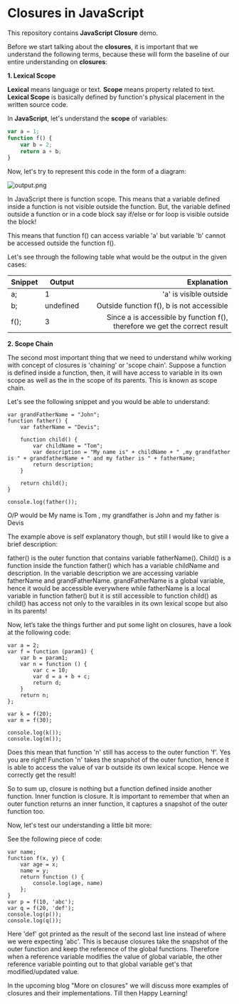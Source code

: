 Closures in JavaScript
======================

This repository contains **JavaScript Closure** demo.

Before we start talking about the **closures**, it is important that we understand the following terms, because these will form the baseline of our entire understanding on **closures**:


**1. Lexical Scope**

**Lexical** means language or text. **Scope** means property related to text. **Lexical Scope** is basically defined by function's physical placement in the written source code.

In **JavaScript**, let's understand the **scope** of variables:

```javascript
var a = 1;
function f() {
    var b = 2;
    return a + b;
}
```

Now, let's try to represent this code in the form of a diagram:

![output.png](https://raw.githubusercontent.com/namita1990/Closures/master/LexicalScope.png)

In JavaScript there is function scope. This means that a variable defined inside a function is not visible outside the function. But, the variable defined outside a function or in a code block say if/else or for loop is visible outside the block!

This means that function f() can access variable 'a' but variable 'b' cannot be accessed outside the function f().

Let's see through the following table what would be the output in the given cases:

Snippet | Output | Explanation
------- | ---------------- | ----------:
a;  | 1 | 'a' is visible outside
b;  | undefined  | Outside function f(), b is not accessible
f();   | 3 | Since a is accessible by function f(), therefore we get the correct result

**2. Scope Chain**

The second most important thing that we need to understand whilw working with concept of closures is 'chaining' or 'scope chain'. Suppose a function is defined inside a function, then, it will have access to variable in its own scope as well as the in the scope of its parents. This is known as scope chain.

Let's see the following snippet and you would be able to understand:

```
var grandFatherName = "John";
function father() {
    var fatherName = "Devis";

    function child() {
        var childName = "Tom";
        var description = "My name is" + childName + " ,my grandfather is " + grandfatherName + " and my father is " + fatherName;
        return description;
    }

    return child();
}

console.log(father());

```
O/P would be My name is Tom , my grandfather is John and my father is Devis

The example above is self explanatory though, but still I would like to give a brief description:

father() is the outer function that contains variable fatherName(). Child() is a function inside the function father() which has a variable childName and description. In the variable description we are accessing variable fatherName and grandFatherName. grandFatherName is a global variable, hence it would be accessible everywhere while fatherName is a local variable in function father() but it is still accessible to function child() as child() has access not only to the varaibles in its own lexical scope but also in its parents!

Now, let’s take the things further and put some light on closures, have a look at the following code:

```
var a = 2;
var f = function (param1) {
    var b = param1;
    var n = function () {
        var c = 10;
        var d = a + b + c;
        return d;
    }
    return n;
};

var k = f(20);
var m = f(30);

console.log(k());
console.log(m());

```
Does this mean that function 'n' still has access to the outer function 'f'. Yes you are right! Function 'n' takes the snapshot of the outer function, hence it is able to access the value of var b  outside its own lexical scope. Hence we correctly get the result!

So to sum up, closure is nothing but a function defined inside another function. Inner function is closure. It is important to remember that when an outer function returns an inner function, it captures a snapshot of the outer function too.

Now, let's test our understanding a little bit more:

See the following piece of code:

```
var name;
function f(x, y) {
    var age = x;
    name = y;
    return function () {
        console.log(age, name)
    };
}
var p = f(10, 'abc');
var q = f(20, 'def');
console.log(p());
console.log(q());

```
Here 'def' got printed as the result of the second last line instead of where we were expecting 'abc'. This is because closures take the snapshot of the outer function and keep the reference of the global functions. Therefore when a reference variable modifies the value of global variable, the other reference variable pointing out to that global variable get's that modified/updated value.

In the upcoming blog "More on closures" we will discuss more examples of closures and their implementations. Till then Happy Learning!
